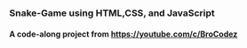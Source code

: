 ### Snake-Game using HTML,CSS, and JavaScript

#### A code-along project from https://youtube.com/c/BroCodez
